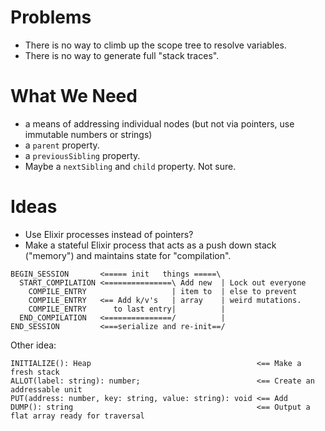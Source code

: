 # Problems

 * There is no way to climb up the scope tree to resolve variables.
 * There is no way to generate full "stack traces".

# What We Need

 * a means of addressing individual nodes (but not via pointers, use immutable numbers or strings)
 * a `parent` property.
 * a `previousSibling` property.
 * Maybe a `nextSibling` and `child` property. Not sure.

# Ideas

 * Use Elixir processes instead of pointers?
 * Make a stateful Elixir process that acts as a push down stack ("memory") and maintains state for "compilation".

```
BEGIN_SESSION       <===== init   things =====\
  START_COMPILATION <===============\ Add new  | Lock out everyone
    COMPILE_ENTRY                   | item to  | else to prevent
    COMPILE_ENTRY   <== Add k/v's   | array    | weird mutations.
    COMPILE_ENTRY      to last entry|          |
  END_COMPILATION   <===============/          |
END_SESSION         <===serialize and re-init==/
```

Other idea:

```
INITIALIZE(): Heap                                     <== Make a fresh stack
ALLOT(label: string): number;                          <== Create an addressable unit
PUT(address: number, key: string, value: string): void <== Add
DUMP(): string                                         <== Output a flat array ready for traversal
```
